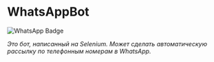 # WhatsAppBot
![WhatsApp Badge](https://img.shields.io/badge/WhatsApp-25D366?logo=whatsapp&logoColor=fff&style=for-the-badge)

*Это бот, написанный на Selenium. Может сделать автоматическую рассылку по телефонным номерам в WhatsApp.*

